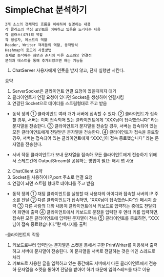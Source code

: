 <h1> SimpleChat 분석하기 </h1>

~~~
2개 소스의 전체적인 흐름을 이해하여 설명하는 내용
각 클래스의 핵심 포인트를 이해하고 있음을 드러내는 내용
각 클래스(4개)의 역할
각 생성자, 메소드의 역할
Reader, Writer 객체들의 역할, 동작방식
Hashmap의 용도와 사용방법
실제로 동작하는 화면과 순서에 따른 소스와의 연결점
분석과 테스트를 통해 추가되었으면 하는 기능들
~~~

1. ChatServer
사용자에게 인풋을 받지 않고, 단지 실행만 시킨다.

요약
1. ServerSocket은 클라이언트 연결 요청이 있을때까지 대기
2. 클라이언트가 연결 요청이 있다면 Socket을 생성하여 연결시킴
3. 연결된 Socket으로 데이터를 스트림형태로 주고 받음

- 동작 정의
①     클라이언트 여러 개가 서버에 접속할 수 있다.
②     클라이언트가 접속할 경우, 서버는 이미 접속되어 있는 클라이언트에게 “XXX님이 접속했습니다” 라는 문자열을 전송한다.
③     클라이언트가 문자열을 전송할 경우, 서버는 접속되어 있는 모든 클라이언트에게 전달받은 문자열을 전송한다.
④     클라이언트가 접속을 종료할 경우, 서버는 접속되어 있는 클라이언트에게 “XXX님이 접속 종료했습니다” 라는 문자열을 전송한다.

- 서버 작동
클라이언트가 보내 문자열을 접속하 모든 클라이언트에게 전송하기 위해서 스레드간에 OutputStream을 공유하는 방법이 필요: 해시 맵 사용

2. ChatClient
요약
1. Socket을 사용하여 IP,port 주소로 연결 요청
2. 연결이 되면 스트림 형태로 데이터를 주고 받음

- 동작 정의
①     채팅 클라이언트를 실행할 때 사용자의 아이디와 접속할 서버의 IP 주소를 전달
②     다른 클라이언트가 접속하면, “XXX님이 접속했습니다”란 메시지 출력
③     다른 사람의 대화 내용이 클라이언트에서 키보드로 입력하는 중에도 전달되어 화면에 출력
④     클라이언트에서 키보드로 문장을 입력한 후 엔터 키를 입력하면, 접속된 모든 클라이언트에 입력된 문자열이 전송
⑤     클라이언트를 종료하면, “XXX님이 접속 종료했습니다.”란 메시지를 출력

-클라이언트의 작동
1. 키보드로부터 입력받는 문자열은 소켓을 통해서 구한 PrintWriter를 이용해서 출력하고 서버에 문자열이 전송된다. 이 문자열을 서버로 전달하는 것은 메인 스레드로 처리
2. 키보드로 사용한 글을 입력하고 있는 중간에도 서버에서 다른 클라이언트에서 전송하 문자열을 소켓을 통하여 전달을 받아야 하기 때문에 입력스레드를 따로 이용




